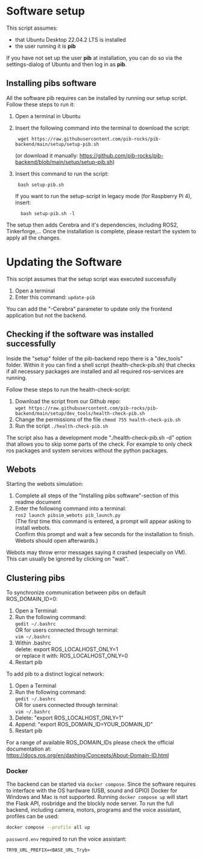 # Software setup

This script assumes:

- that Ubuntu Desktop 22.04.2 LTS is installed
- the user running it is **pib**

If you have not set up the user **pib** at installation, you can do so via the settings-dialog of Ubuntu and then log in
as **pib**.

## Installing pibs software

All the software pib requires can be installed by running our setup script.
Follow these steps to run it:

1. Open a terminal in Ubuntu

2. Insert the following command into the terminal to download the script:

        wget https://raw.githubusercontent.com/pib-rocks/pib-backend/main/setup/setup-pib.sh

   (or download it manually: https://github.com/pib-rocks/pib-backend/blob/main/setup/setup-pib.sh)

3. Insert this command to run the script:

        bash setup-pib.sh

   If you want to run the setup-script in legacy mode (for Raspberry Pi 4), insert:
               
         bash setup-pib.sh -l

The setup then adds Cerebra and it's dependencies, including ROS2, Tinkerforge,...
Once the installation is complete, please restart the system to apply all the changes.

# Updating the Software

This script assumes that the setup script was executed successfully

1. Open a terminal
2. Enter this command: `update-pib`

You can add the "-Cerebra" parameter to update only the frontend application but not the backend.

## Checking if the software was installed successfully

Inside the "setup" folder of the pib-backend repo there is a "dev_tools" folder.
Within it you can find a shell script (health-check-pib.sh) that checks if all necessary packages are installed and all
required ros-services are running.

Follow these steps to run the health-check-script:

1. Download the script from our Github repo:  
   `wget https://raw.githubusercontent.com/pib-rocks/pib-backend/main/setup/dev_tools/health-check-pib.sh`
2. Change the permissions of the file `chmod 755 health-check-pib.sh`
3. Run the script `./health-check-pib.sh`

The script also has a development mode "./health-check-pib.sh -d" option that allows you to skip some parts of the
check.
For example to only check ros packages and system services without the python packages.

## Webots

Starting the webots simulation:

1. Complete all steps of the "Installing pibs software"-section of this readme document
2. Enter the following command into a terminal:  
   `ros2 launch pibsim_webots pib_launch.py`  
   (The first time this command is entered, a prompt will appear asking to install webots.  
   Confirm this prompt and wait a few seconds for the installation to finish. Webots should open afterwards.)

Webots may throw error messages saying it crashed (especially on VM). This can usually be ignored by clicking on "wait".

## Clustering pibs

To synchronize communication between pibs on default ROS_DOMAIN_ID=0:

1. Open a Terminal:
2. Run the following command:  
   `gedit ~/.bashrc`  
   OR for users connected through terminal:  
   `vim ~/.bashrc`
3. Within .bashrc  
   delete: export ROS_LOCALHOST_ONLY=1  
   or replace it with: ROS_LOCALHOST_ONLY=0
4. Restart pib

To add pib to a distinct logical network:

1. Open a Terminal
2. Run the following command:  
   `gedit ~/.bashrc`  
   OR for users connected through terminal:  
   `vim ~/.bashrc`
3. Delete: "export ROS_LOCALHOST_ONLY=1"
4. Append: "export ROS_DOMAIN_ID=YOUR_DOMAIN_ID"
5. Restart pib

For a range of available ROS_DOMAIN_IDs please check the official documentation at:  
https://docs.ros.org/en/dashing/Concepts/About-Domain-ID.html

### Docker

The backend can be started via `docker compose`. Since the software requires to interface with the OS hardware (USB,
sound and GPIO) Docker for Windows and Mac is not supported.
Running `docker compose up` will start the Flask API, rosbridge and the blockly node server. To run the full backend,
including camera, motors, programs and the voice assistant, profiles can be used:

```bash
docker compose --profile all up
```

`password.env` required to run the voice assistant:

```
TRYB_URL_PREFIX=<BASE_URL_Tryb>
```